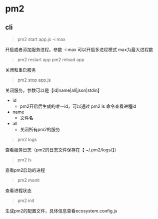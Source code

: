 # pm2 

## cli

> pm2 start  app.js -i max

开启或者添加服务进程。参数 -i max 可以开启多进程模式 max为最大进程数

> pm2 restart app
> pm2 reload app

关闭和重启服务

> pm2 stop app.js

关闭服务，参数可以是【id|name|all|json|stdin】 

+ id
  + pm2开启后生成的唯一id，可以通过 pm2 ls 命令查看进程id
+ name 
  + 文件名
+ all 
  + 关闭所有pm2的服务

> pm2 logs

查看服务日志（pm2的日志文件保存在【 ~/.pm2/logs/】）

> pm2 ls

查看pm2启动的进程

> pm2 monit

查看进程状态

> pm2 init

生成pm2的配置文件，具体信息查看ecosystem.config.js